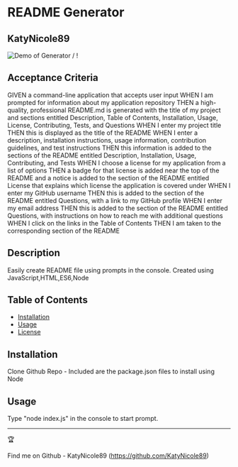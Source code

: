 

# README Generator
## KatyNicole89

![ Demo of Generator](demo.gif) / ! [](demo.gif)
## Acceptance Criteria 
GIVEN a command-line application that accepts user input
WHEN I am prompted for information about my application repository
THEN a high-quality, professional README.md is generated with the title of my project and sections entitled Description, Table of Contents, Installation, Usage, License, Contributing, Tests, and Questions
WHEN I enter my project title
THEN this is displayed as the title of the README
WHEN I enter a description, installation instructions, usage information, contribution guidelines, and test instructions
THEN this information is added to the sections of the README entitled Description, Installation, Usage, Contributing, and Tests
WHEN I choose a license for my application from a list of options
THEN a badge for that license is added near the top of the README and a notice is added to the section of the README entitled License that explains which license the application is covered under
WHEN I enter my GitHub username
THEN this is added to the section of the README entitled Questions, with a link to my GitHub profile
WHEN I enter my email address
THEN this is added to the section of the README entitled Questions, with instructions on how to reach me with additional questions
WHEN I click on the links in the Table of Contents
THEN I am taken to the corresponding section of the README

## Description 
Easily create README file using prompts in the console. 
Created using JavaScript,HTML,ES6,Node

## Table of Contents

* [Installation](#installation)
* [Usage](#usage)
* [License](#license)


## Installation
Clone Github Repo - Included are the package.json files to install using Node

## Usage 
Type "node index.js" in the console to start prompt. 

---

🏆 

Find me on Github - KatyNicole89
(https://github.com/KatyNicole89)



